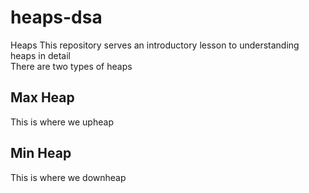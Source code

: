 # heaps-dsa
Heaps
This repository serves an introductory lesson to understanding heaps in detail </br>
There are two types of heaps
## Max Heap </br>
This is where we upheap
## Min Heap </br>
This is where we downheap
